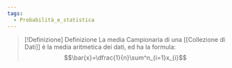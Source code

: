 ```yaml
---
tags:
  - Probabilità_e_statistica
---
```

>[!Definizione]  Definizione 
>La media Campionaria di una [[Collezione di Dati]] è la media aritmetica dei dati, ed ha la formula:
>$$\bar{x}=\dfrac{1}{n}\sum^n_{i=1}x_{i}$$
>